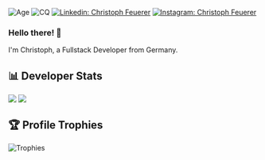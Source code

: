 ![Age](https://img.shields.io/badge/release-v20.0.0-brightgreen)
![CQ](https://img.shields.io/badge/code%20quality-A-brightgreen)
[![Linkedin: Christoph Feuerer](https://img.shields.io/badge/-Christoph%20Feuerer-blue?logo=Linkedin&logoColor=white&link=https://www.linkedin.com/in/christophfeuerer/)](https://www.linkedin.com/in/christophfeuerer/)
[![Instagram: Christoph Feuerer](https://img.shields.io/badge/-christ.fe-C13584?logo=Instagram&logoColor=white&link=https://www.instagram.com/christ.fe/)](https://www.instagram.com/christ.fe/)

### Hello there! 👋
I'm Christoph, a Fullstack Developer from Germany.

## 📊 Developer Stats
<div>
  <img src="https://github-readme-stats.vercel.app/api?username=helightdev&show_icons=true&hide_rank=true" align="top">
  <img src="https://github-readme-stats.vercel.app/api/top-langs/?username=helightdev&layout=compact" align="top">
</div>

## 🏆 Profile Trophies 
![Trophies](https://github-profile-trophy.vercel.app/?username=helightdev&theme=flat&margin-w=8&margin-h=8&row=1&rank=SECRET,SSS,SS,S,AAA,AA,A,B)

<!--
**helightdev/helightdev** is a ✨ _special_ ✨ repository because its `README.md` (this file) appears on your GitHub profile.

Here are some ideas to get you started:

- 🔭 I’m currently working on ...
- 🌱 I’m currently learning ...
- 👯 I’m looking to collaborate on ...
- 🤔 I’m looking for help with ...
- 💬 Ask me about ...
- 📫 How to reach me: ...
- 😄 Pronouns: ...
- ⚡ Fun fact: ...
-->
